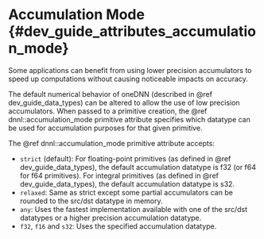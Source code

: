 Accumulation Mode {#dev_guide_attributes_accumulation_mode}
===========================================================

Some applications can benefit from using lower precision accumulators
to speed up computations without causing noticeable impacts on
accuracy.

The default numerical behavior of oneDNN (described in @ref
dev_guide_data_types) can be altered to allow the use of low precision
accumulators. When passed to a primitive creation, the @ref
dnnl::accumulation_mode primitive attribute specifies which datatype
can be used for accumulation purposes for that given primitive.

The @ref dnnl::accumulation_mode primitive attribute accepts:
- `strict` (default): For floating-point primitives (as defined in
@ref dev_guide_data_types), the default accumulation datatype is f32
(or f64 for f64 primitives).  For integral primitives (as defined in
@ref dev_guide_data_types), the default accumulation datatype is s32.
- `relaxed`: Same as strict except some partial accumulators can be
  rounded to the src/dst datatype in memory.
- `any`: Uses the fastest implementation available with one of the
  src/dst datatypes or a higher precision accumulation datatype.
- `f32`, `f16` and `s32`: Uses the specified accumulation datatype.
